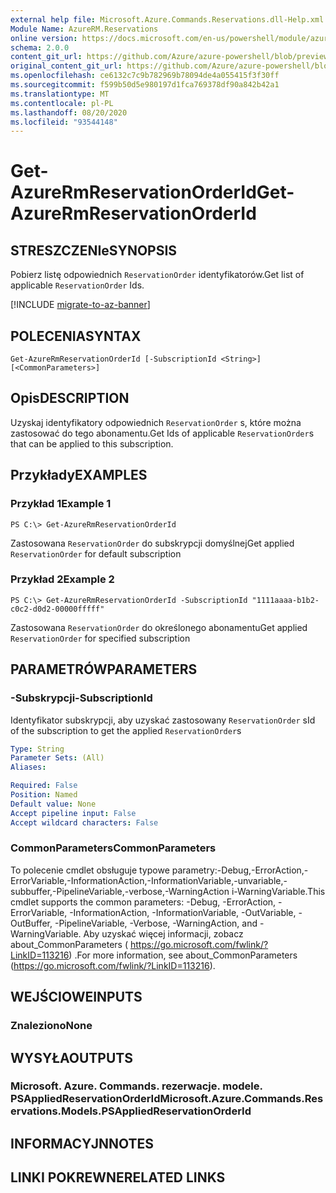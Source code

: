 ```yaml
---
external help file: Microsoft.Azure.Commands.Reservations.dll-Help.xml
Module Name: AzureRM.Reservations
online version: https://docs.microsoft.com/en-us/powershell/module/azurerm.reservations/get-azurermreservationorderid
schema: 2.0.0
content_git_url: https://github.com/Azure/azure-powershell/blob/preview/src/ResourceManager/Reservations/Commands.Reservations/help/Get-AzureRmReservationOrderId.md
original_content_git_url: https://github.com/Azure/azure-powershell/blob/preview/src/ResourceManager/Reservations/Commands.Reservations/help/Get-AzureRmReservationOrderId.md
ms.openlocfilehash: ce6132c7c9b782969b78094de4a055415f3f30ff
ms.sourcegitcommit: f599b50d5e980197d1fca769378df90a842b42a1
ms.translationtype: MT
ms.contentlocale: pl-PL
ms.lasthandoff: 08/20/2020
ms.locfileid: "93544148"
---
```

# <span data-ttu-id="9d411-101">Get-AzureRmReservationOrderId</span><span class="sxs-lookup"><span data-stu-id="9d411-101">Get-AzureRmReservationOrderId</span></span>

## <span data-ttu-id="9d411-102">STRESZCZENIe</span><span class="sxs-lookup"><span data-stu-id="9d411-102">SYNOPSIS</span></span>
<span data-ttu-id="9d411-103">Pobierz listę odpowiednich `ReservationOrder` identyfikatorów.</span><span class="sxs-lookup"><span data-stu-id="9d411-103">Get list of applicable `ReservationOrder` Ids.</span></span>

[!INCLUDE [migrate-to-az-banner](../../includes/migrate-to-az-banner.md)]

## <span data-ttu-id="9d411-104">POLECENIA</span><span class="sxs-lookup"><span data-stu-id="9d411-104">SYNTAX</span></span>

```
Get-AzureRmReservationOrderId [-SubscriptionId <String>] [<CommonParameters>]
```

## <span data-ttu-id="9d411-105">Opis</span><span class="sxs-lookup"><span data-stu-id="9d411-105">DESCRIPTION</span></span>
<span data-ttu-id="9d411-106">Uzyskaj identyfikatory odpowiednich `ReservationOrder` s, które można zastosować do tego abonamentu.</span><span class="sxs-lookup"><span data-stu-id="9d411-106">Get Ids of applicable `ReservationOrder`s that can be applied to this subscription.</span></span>

## <span data-ttu-id="9d411-107">Przykłady</span><span class="sxs-lookup"><span data-stu-id="9d411-107">EXAMPLES</span></span>

### <span data-ttu-id="9d411-108">Przykład 1</span><span class="sxs-lookup"><span data-stu-id="9d411-108">Example 1</span></span>
```
PS C:\> Get-AzureRmReservationOrderId
```

<span data-ttu-id="9d411-109">Zastosowana `ReservationOrder` do subskrypcji domyślnej</span><span class="sxs-lookup"><span data-stu-id="9d411-109">Get applied `ReservationOrder` for default subscription</span></span>

### <span data-ttu-id="9d411-110">Przykład 2</span><span class="sxs-lookup"><span data-stu-id="9d411-110">Example 2</span></span>
```
PS C:\> Get-AzureRmReservationOrderId -SubscriptionId "1111aaaa-b1b2-c0c2-d0d2-00000fffff"
```

<span data-ttu-id="9d411-111">Zastosowana `ReservationOrder` do określonego abonamentu</span><span class="sxs-lookup"><span data-stu-id="9d411-111">Get applied `ReservationOrder` for specified subscription</span></span>

## <span data-ttu-id="9d411-112">PARAMETRÓW</span><span class="sxs-lookup"><span data-stu-id="9d411-112">PARAMETERS</span></span>

### <span data-ttu-id="9d411-113">-Subskrypcji</span><span class="sxs-lookup"><span data-stu-id="9d411-113">-SubscriptionId</span></span>
<span data-ttu-id="9d411-114">Identyfikator subskrypcji, aby uzyskać zastosowany `ReservationOrder` s</span><span class="sxs-lookup"><span data-stu-id="9d411-114">Id of the subscription to get the applied `ReservationOrder`s</span></span>

```yaml
Type: String
Parameter Sets: (All)
Aliases: 

Required: False
Position: Named
Default value: None
Accept pipeline input: False
Accept wildcard characters: False
```

### <span data-ttu-id="9d411-115">CommonParameters</span><span class="sxs-lookup"><span data-stu-id="9d411-115">CommonParameters</span></span>
<span data-ttu-id="9d411-116">To polecenie cmdlet obsługuje typowe parametry:-Debug,-ErrorAction,-ErrorVariable,-InformationAction,-InformationVariable,-unvariable,-subbuffer,-PipelineVariable,-verbose,-WarningAction i-WarningVariable.</span><span class="sxs-lookup"><span data-stu-id="9d411-116">This cmdlet supports the common parameters: -Debug, -ErrorAction, -ErrorVariable, -InformationAction, -InformationVariable, -OutVariable, -OutBuffer, -PipelineVariable, -Verbose, -WarningAction, and -WarningVariable.</span></span> <span data-ttu-id="9d411-117">Aby uzyskać więcej informacji, zobacz about_CommonParameters ( https://go.microsoft.com/fwlink/?LinkID=113216) .</span><span class="sxs-lookup"><span data-stu-id="9d411-117">For more information, see about_CommonParameters (https://go.microsoft.com/fwlink/?LinkID=113216).</span></span>

## <span data-ttu-id="9d411-118">WEJŚCIOWE</span><span class="sxs-lookup"><span data-stu-id="9d411-118">INPUTS</span></span>

### <span data-ttu-id="9d411-119">Znaleziono</span><span class="sxs-lookup"><span data-stu-id="9d411-119">None</span></span>

## <span data-ttu-id="9d411-120">WYSYŁA</span><span class="sxs-lookup"><span data-stu-id="9d411-120">OUTPUTS</span></span>

### <span data-ttu-id="9d411-121">Microsoft. Azure. Commands. rezerwacje. modele. PSAppliedReservationOrderId</span><span class="sxs-lookup"><span data-stu-id="9d411-121">Microsoft.Azure.Commands.Reservations.Models.PSAppliedReservationOrderId</span></span>

## <span data-ttu-id="9d411-122">INFORMACYJN</span><span class="sxs-lookup"><span data-stu-id="9d411-122">NOTES</span></span>

## <span data-ttu-id="9d411-123">LINKI POKREWNE</span><span class="sxs-lookup"><span data-stu-id="9d411-123">RELATED LINKS</span></span>

